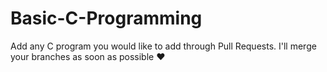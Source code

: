 # Basic-C-Programming

Add any C program you would like to add through Pull Requests. I'll merge your branches as soon as possible :heart:
